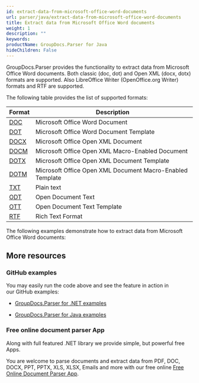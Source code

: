 ```yaml
---
id: extract-data-from-microsoft-office-word-documents
url: parser/java/extract-data-from-microsoft-office-word-documents
title: Extract data from Microsoft Office Word documents
weight: 1
description: ""
keywords: 
productName: GroupDocs.Parser for Java
hideChildren: False
---
```

GroupDocs.Parser provides the functionality to extract data from Microsoft Office Word documents. Both classic (doc, dot) and Open XML (docx, dotx) formats are supported. Also LibreOffice Writer (OpenOffice.org Writer) formats and RTF are supported.

The following table provides the list of supported formats:

| Format | Description |
| --- | --- |
| [DOC](https://wiki.fileformat.com/word-processing/doc/) | Microsoft Office Word Document |
| [DOT](https://wiki.fileformat.com/word-processing/dot/) | Microsoft Office Word Document Template |
| [DOCX](https://wiki.fileformat.com/word-processing/docx/) | Microsoft Office Open XML Document |
| [DOCM](https://wiki.fileformat.com/word-processing/docm/) | Microsoft Office Open XML Macro-Enabled Document |
| [DOTX](https://wiki.fileformat.com/word-processing/dotx/) | Microsoft Office Open XML Document Template |
| [DOTM](https://wiki.fileformat.com/word-processing/dotm/) | Microsoft Office Open XML Document Macro-Enabled Template |
| [TXT](https://wiki.fileformat.com/word-processing/txt/) | Plain text |
| [ODT](https://wiki.fileformat.com/word-processing/odt/) | Open Document Text |
| [OTT](https://wiki.fileformat.com/word-processing/ott/) | Open Document Text Template |
| [RTF](https://wiki.fileformat.com/word-processing/rtf/) | Rich Text Format |

The following examples demonstrate how to extract data from Microsoft Office Word documents:

## More resources

### GitHub examples

You may easily run the code above and see the feature in action in our GitHub examples:

*   [GroupDocs.Parser for .NET examples](https://github.com/groupdocs-parser/GroupDocs.Parser-for-.NET)
    
*   [GroupDocs.Parser for Java examples](https://github.com/groupdocs-parser/GroupDocs.Parser-for-Java)
    

### Free online document parser App

Along with full featured .NET library we provide simple, but powerful free Apps.

You are welcome to parse documents and extract data from PDF, DOC, DOCX, PPT, PPTX, XLS, XLSX, Emails and more with our free online [Free Online Document Parser App](https://products.groupdocs.app/parser).

